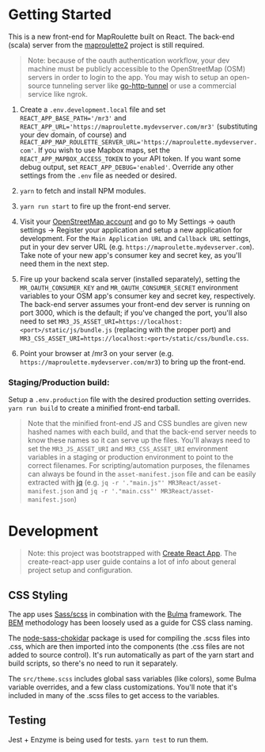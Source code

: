 # Getting Started

This is a new front-end for MapRoulette built on React. The back-end (scala)
server from the [maproulette2](https://github.com/maproulette/maproulette2)
project is still required.

> Note: because of the oauth authentication workflow, your dev machine must be
> publicly accessible to the OpenStreetMap (OSM) servers in order to login to
> the app. You may wish to setup an open-source tunneling server like
> [go-http-tunnel](https://github.com/mmatczuk/go-http-tunnel) or use a
> commercial service like ngrok.

1. Create a `.env.development.local` file and set `REACT_APP_BASE_PATH='/mr3'`
   and `REACT_APP_URL='https://maproulette.mydevserver.com/mr3'` (substituting
   your dev domain, of course) and
   `REACT_APP_MAP_ROULETTE_SERVER_URL='https://maproulette.mydevserver.com'`.
   If you wish to use Mapbox maps, set the `REACT_APP_MAPBOX_ACCESS_TOKEN` to
   your API token. If you want some debug output, set `REACT_APP_DEBUG='enabled'`.
   Override any other settings from the `.env` file as needed or desired.

2. `yarn` to fetch and install NPM modules.

3. `yarn run start` to fire up the front-end server.

4. Visit your [OpenStreetMap account](https://www.openstreetmap.org) and go
   to My Settings -> oauth settings -> Register your application and setup a
   new application for development. For the `Main Application URL` and
   `Callback URL` settings, put in your dev server URL (e.g.
   `https://maproulette.mydevserver.com`). Take note of your new app's consumer
   key and secret key, as you'll need them in the next step.

5. Fire up your backend scala server (installed separately), setting the
   `MR_OAUTH_CONSUMER_KEY` and `MR_OAUTH_CONSUMER_SECRET` environment variables
   to your OSM app's consumer key and secret key, respectively. The back-end
   server assumes your front-end dev server is running on port 3000, which is
   the default; if you've changed the port, you'll also need to set
   `MR3_JS_ASSET_URI=https://localhost:<port>/static/js/bundle.js` (replacing
   <port> with the proper port) and
   `MR3_CSS_ASSET_URI=https://localhost:<port>/static/css/bundle.css`.

6. Point your browser at /mr3 on your server (e.g.
   `https://maproulette.mydevserver.com/mr3`) to bring up the front-end.


### Staging/Production build:

Setup a `.env.production` file with the desired production setting overrides.
`yarn run build` to create a minified front-end tarball.

> Note that the minified front-end JS and CSS bundles are given new hashed
> names with each build, and that the back-end server needs to know these names
> so it can serve up the files. You'll always need to set the
> `MR3_JS_ASSET_URI` and `MR3_CSS_ASSET_URI` environment variables in a staging
> or production environment to point to the correct filenames. For
> scripting/automation purposes, the filenames can always be found in the
> `asset-manifest.json` file and can be easily extracted with
> [jq](https://stedolan.github.io/jq)
> (e.g. `jq -r '."main.js"' MR3React/asset-manifest.json` and
> `jq -r '."main.css"' MR3React/asset-manifest.json`)


# Development

> Note: this project was bootstrapped with
> [Create React App](https://github.com/facebookincubator/create-react-app).
> The create-react-app user guide contains a lot of info about general project
> setup and configuration.


## CSS Styling

The app uses [Sass/scss](http://sass-lang.com/) in combination with the
[Bulma](https://bulma.io) framework. The [BEM](http://getbem.com/introduction/)
methodology has been loosely used as a guide for CSS class naming.

The [node-sass-chokidar](https://www.npmjs.com/package/node-sass-chokidar)
package is used for compiling the .scss files into .css, which are then imported
into the components (the .css files are not added to source control). It's
run automatically as part of the yarn start and build scripts, so there's no need
to run it separately.

The `src/theme.scss` includes global sass variables (like colors), some Bulma
variable overrides, and a few class customizations. You'll note that it's
included in many of the .scss files to get access to the variables.

## Testing

Jest + Enzyme is being used for tests. `yarn test` to run them.
